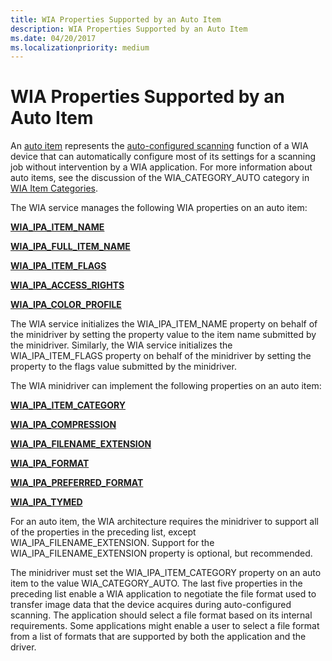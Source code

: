 ```yaml
---
title: WIA Properties Supported by an Auto Item
description: WIA Properties Supported by an Auto Item
ms.date: 04/20/2017
ms.localizationpriority: medium
---
```


# WIA Properties Supported by an Auto Item


An [auto item](auto-item.md) represents the [auto-configured scanning](auto-configured-scanning.md) function of a WIA device that can automatically configure most of its settings for a scanning job without intervention by a WIA application. For more information about auto items, see the discussion of the WIA\_CATEGORY\_AUTO category in [WIA Item Categories](wia-item-categories.md).

The WIA service manages the following WIA properties on an auto item:

[**WIA\_IPA\_ITEM\_NAME**](./wia-ipa-item-name.md)

[**WIA\_IPA\_FULL\_ITEM\_NAME**](./wia-ipa-full-item-name.md)

[**WIA\_IPA\_ITEM\_FLAGS**](./wia-ipa-item-flags.md)

[**WIA\_IPA\_ACCESS\_RIGHTS**](./wia-ipa-access-rights.md)

[**WIA\_IPA\_COLOR\_PROFILE**](./wia-ipa-color-profile.md)

The WIA service initializes the WIA\_IPA\_ITEM\_NAME property on behalf of the minidriver by setting the property value to the item name submitted by the minidriver. Similarly, the WIA service initializes the WIA\_IPA\_ITEM\_FLAGS property on behalf of the minidriver by setting the property to the flags value submitted by the minidriver.

The WIA minidriver can implement the following properties on an auto item:

[**WIA\_IPA\_ITEM\_CATEGORY**](./wia-ipa-item-category.md)

[**WIA\_IPA\_COMPRESSION**](./wia-ipa-compression.md)

[**WIA\_IPA\_FILENAME\_EXTENSION**](./wia-ipa-filename-extension.md)

[**WIA\_IPA\_FORMAT**](./wia-ipa-format.md)

[**WIA\_IPA\_PREFERRED\_FORMAT**](./wia-ipa-preferred-format.md)

[**WIA\_IPA\_TYMED**](./wia-ipa-tymed.md)

For an auto item, the WIA architecture requires the minidriver to support all of the properties in the preceding list, except WIA\_IPA\_FILENAME\_EXTENSION. Support for the WIA\_IPA\_FILENAME\_EXTENSION property is optional, but recommended.

The minidriver must set the WIA\_IPA\_ITEM\_CATEGORY property on an auto item to the value WIA\_CATEGORY\_AUTO. The last five properties in the preceding list enable a WIA application to negotiate the file format used to transfer image data that the device acquires during auto-configured scanning. The application should select a file format based on its internal requirements. Some applications might enable a user to select a file format from a list of formats that are supported by both the application and the driver.

 

